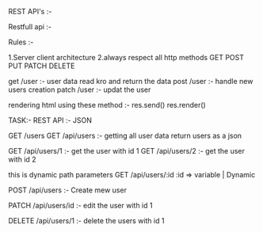 REST API's :-

Restfull api :-

Rules :-

1.Server client architecture
2.always respect all http methods
GET POST PUT PATCH DELETE

get /user :- user data read kro and return the data
post /user :- handle new users creation
patch /user :- updat the user

rendering html using these method :-
res.send()
res.render()


TASK:-
REST API :- JSON

GET /users
GET /api/users   :- getting all user data return users as a json


GET /api/users/1 :- get the user with id 1
GET /api/users/2 :- get the user with id 2

this is dynamic path parameters
GET /api/users/:id
:id => variable | Dynamic


POST /api/users  :- Create mew user

PATCH /api/users/id :- edit the user with id 1

DELETE  /api/users/1 :- delete the users with id 1